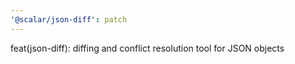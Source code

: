 ```yaml
---
'@scalar/json-diff': patch
---
```


feat(json-diff): diffing and conflict resolution tool for JSON objects

